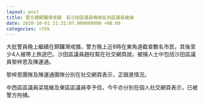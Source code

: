 ```yaml
---
layout: post
title: 警方續銅鑼灣戒備　有沙田區議員稱兩名同區議員被捕
date: 2020-10-01 21:31:07.000000000 +08:00
categories: rthk
---
```


大批警員晚上繼續在銅鑼灣戒備，警方晚上近8時在東角道截查數名市民，其後至少4人被帶上旅遊巴。沙田區議員趙柱幫在社交網頁說，被捕人士中包括沙田區議員黎梓恩及陳運通。

黎梓恩團隊及陳運通團隊分別在社交網頁表示，正跟進情況。

中西區區議員梁晃維及東區區議員李予信，今午亦分別在個人社交網頁表示，已被警方拘捕。
